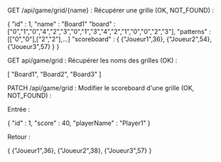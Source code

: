 GET /api/game/grid/{name} : Récupérer une grille (OK, NOT_FOUND) : 

{
  "id" : 1,
  "name" : "Board1"
  "board" : ["0","1","0","4","2","3","0","1","3","4","2","1","0","0","2","3"],
  "patterns" : [["0","0"],["2","2"],...]
  "scoreboard" : {
	{"Joueur1",36},
	{"Joueur2",54},
	{"Joueur3",57}
  }
}


GET api/game/grid : Récupérer les noms des grilles (OK) :

[
  	"Board1",
  	"Board2",
  	"Board3"
  ]

PATCH /api/game/grid : Modifier le scoreboard d'une grille (OK, NOT_FOUND) :

Entrée : 

{
  "id" : 1,
  "score" : 40,
  "playerName" : "Player1"
}

Retour :

{
	{"Joueur1",36},
	{"Joueur2",38},
	{"Joueur3",57}
}



   
